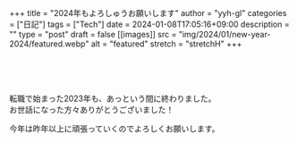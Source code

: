 +++
title = "2024年もよろしゅうお願いします"
author = "yyh-gl"
categories = ["日記"]
tags = ["Tech"]
date = 2024-01-08T17:05:16+09:00
description = ""
type = "post"
draft = false
[[images]]
  src = "img/2024/01/new-year-2024/featured.webp"
  alt = "featured"
  stretch = "stretchH"
+++

<br>
<br>
<br>

転職で始まった2023年も、あっという間に終わりました。<br>
お世話になった方々ありがとうございました！

今年は昨年以上に頑張っていくのでよろしくお願いします。

<br>
<br>
